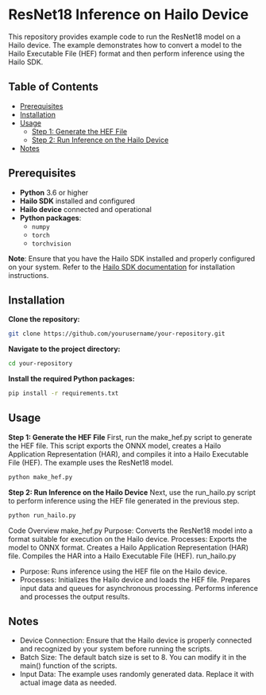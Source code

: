 # ResNet18 Inference on Hailo Device

This repository provides example code to run the ResNet18 model on a Hailo device. The example demonstrates how to convert a model to the Hailo Executable File (HEF) format and then perform inference using the Hailo SDK.

## Table of Contents

- [Prerequisites](#prerequisites)
- [Installation](#installation)
- [Usage](#usage)
  - [Step 1: Generate the HEF File](#step-1-generate-the-hef-file)
  - [Step 2: Run Inference on the Hailo Device](#step-2-run-inference-on-the-hailo-device)
- [Notes](#notes)

## Prerequisites

- **Python** 3.6 or higher
- **Hailo SDK** installed and configured
- **Hailo device** connected and operational
- **Python packages**:
  - `numpy`
  - `torch`
  - `torchvision`

**Note**: Ensure that you have the Hailo SDK installed and properly configured on your system. Refer to the [Hailo SDK documentation](https://hailo.ai/) for installation instructions.

## Installation

**Clone the repository:**

   ```bash
   git clone https://github.com/yourusername/your-repository.git
```
**Navigate to the project directory:**
```bash
cd your-repository
```
**Install the required Python packages:**

```bash
pip install -r requirements.txt
```

## Usage
**Step 1: Generate the HEF File**
First, run the make_hef.py script to generate the HEF file. This script exports the ONNX model, creates a Hailo Application Representation (HAR), and compiles it into a Hailo Executable File (HEF). The example uses the ResNet18 model.

```bash
python make_hef.py
```
**Step 2: Run Inference on the Hailo Device**
Next, use the run_hailo.py script to perform inference using the HEF file generated in the previous step.

```bash
python run_hailo.py
```
Code Overview
make_hef.py
Purpose: Converts the ResNet18 model into a format suitable for execution on the Hailo device.
Processes:
Exports the model to ONNX format.
Creates a Hailo Application Representation (HAR) file.
Compiles the HAR into a Hailo Executable File (HEF).
run_hailo.py
- Purpose: Runs inference using the HEF file on the Hailo device.
- Processes:
Initializes the Hailo device and loads the HEF file.
Prepares input data and queues for asynchronous processing.
Performs inference and processes the output results.

## Notes
- Device Connection: Ensure that the Hailo device is properly connected and recognized by your system before running the scripts.
- Batch Size: The default batch size is set to 8. You can modify it in the main() function of the scripts.
- Input Data: The example uses randomly generated data. Replace it with actual image data as needed.
